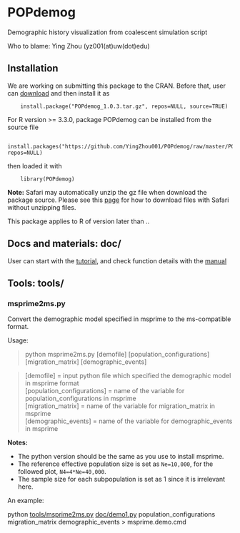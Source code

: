 # POPdemog
Demographic history visualization from coalescent simulation script

Who to blame: Ying Zhou (yz001(at)uw(dot)edu)

## Installation
We are working on submitting this package to the CRAN.
Before that, user can [download](https://github.com/YingZhou001/POPdemog/raw/master/POPdemog_1.0.3.tar.gz) and then install it as

        install.package("POPdemog_1.0.3.tar.gz", repos=NULL, source=TRUE)

For R version >= 3.3.0, package POPdemog can be installed from the source file

        install.packages("https://github.com/YingZhou001/POPdemog/raw/master/POPdemog_1.0.3.tar.gz", repos=NULL)

then loaded it with

        library(POPdemog)

**Note:** Safari may automatically unzip the gz file when download the package source. Please see this [page](https://apple.stackexchange.com/questions/961/how-to-stop-safari-from-unzipping-files-after-download) for how to download files with Safari without unzipping files.

This package applies to R of version later than ..

## Docs and materials: doc/

User can start with the [tutorial](doc/POPdemog-tutorial.md), and check function details with the [manual](doc/POPdemog-manual.pdf)
   
## Tools: tools/

### msprime2ms.py
Convert the demographic model specified in msprime to the ms-compatible format.

Usage:   
> python msprime2ms.py [demofile] [population_configurations] [migration_matrix] [demographic_events]   
  
>   [demofile] = input python file which specified the demographic model in msprime format   
>   [population_configurations] = name of the variable for population_configurations in msprime   
>   [migration_matrix] = name of the variable for migration_matrix in msprime   
>   [demographic_events] = name of the variable for demographic_events in msprime   

**Notes:**   
  + The python version should be the same as you use to install msprime.   
  + The reference effective population size is set as `Ne=10,000`, for the followed plot, `N4=4*Ne=40,000`.  
  + The sample size for each subpopulation is set as 1 since it is irrelevant here.   


An example:

python [tools/msprime2ms.py](tools/msprime2ms.py) [doc/demo1.py](doc/demo1.py) population_configurations migration_matrix demographic_events > msprime.demo.cmd
